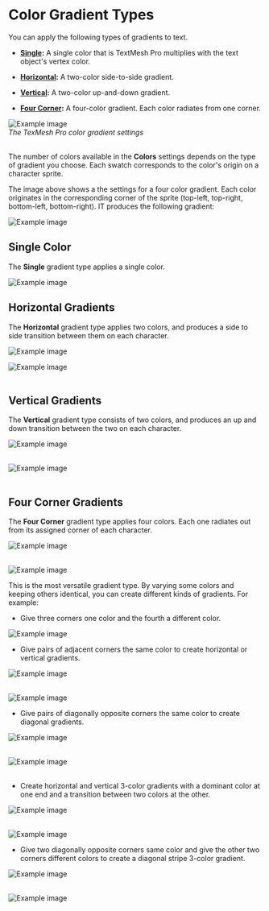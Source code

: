 # Color Gradient Types

You can apply the following types of gradients to text.

- **[Single](#single-color):** A single color that is TextMesh Pro multiplies with the text object's vertex color.

- **[Horizontal](#horizontal-gradients):** A two-color side-to-side gradient.

- **[Vertical](#vertical-gradients):** A two-color up-and-down gradient.

- **[Four Corner](#four-corner-gradients):** A four-color gradient. Each color radiates from one corner.

![Example image](../images/TMP_ColorGradientInspector.png)<br/>
_The TexMesh Pro color gradient settings_ <br/><br/>

The number of colors available in the **Colors** settings depends on the type of gradient you choose. Each swatch corresponds to the color's origin on a character sprite.

The image above shows a the settings for a four color gradient. Each color originates in the corresponding corner of the sprite (top-left, top-right, bottom-left, bottom-right). IT produces the following gradient:

![Example image](../images/TMP_ColorGradient_4-Corner-YBRG_half.png)


## Single Color

The **Single** gradient type applies a single color.

![Example image](../images/TMP_ColorGradient_Single-Y_half.png)

## Horizontal Gradients

The **Horizontal** gradient type applies two colors, and produces a side to side transition between them on each character.

![Example image](../images/TMP_ColorGradient_Horiz-YB_half.png)

![Example image](../images/TMP_ColorGradient_Horiz-BY_half.png)<br/><br/>

## Vertical Gradients

The **Vertical** gradient type consists of two colors, and produces an up and down transition between the two on each character.

![Example image](../images/TMP_ColorGradient_Vert-BY_half.png)<br/><br/>

![Example image](../images/TMP_ColorGradient_Vert-YB_half.png)<br/><br/>

## Four Corner Gradients

The **Four Corner** gradient type applies four colors. Each one radiates out from its assigned corner of each character.

![Example image](../images/TMP_ColorGradient_4-Corner-YBRG_half.png)<br/><br/>

![Example image](../images/TMP_ColorGradient_4-Corner-YBRO_half.png)

This is the most versatile gradient type. By varying some colors and keeping others identical, you can create different kinds of gradients. For example:

- Give three corners one color and the fourth a different color.

![Example image](../images/TMP_ColorGradient_1-Corner-BYYY_half.png)

- Give pairs of adjacent corners the same color to create horizontal  or vertical gradients.

![Example image](../images/TMP_ColorGradient_2-Corner-BYBY_half.png)<br/><br/>

![Example image](../images/TMP_ColorGradient_2-Corner-BBYY_half.png)

- Give pairs of diagonally opposite corners the same color to create diagonal gradients.

![Example image](../images/TMP_ColorGradient_2-Corner-BYYB_half.png)<br/><br/>

![Example image](../images/TMP_ColorGradient_2-Corner-YBBY_half.png)<br/><br/>

- Create horizontal and vertical 3-color gradients with a dominant color at one end and a transition between two colors at the other.

![Example image](../images/TMP_ColorGradient_3-Corner-YRYB_half.png)<br/><br/>

![Example image](../images/TMP_ColorGradient_3-Corner-YYRB_half.png)

- Give two diagonally opposite corners same color and give the other two corners different colors to create a diagonal stripe 3-color gradient.

![Example image](../images/TMP_ColorGradient_3-Corner-RYYB_half.png)<br/><br/>

![Example image](../images/TMP_ColorGradient_3-Corner-YBRY_half.png)
